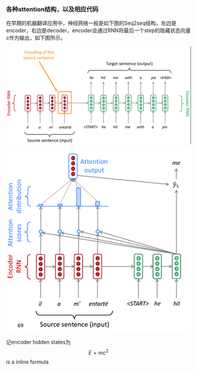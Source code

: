 ### 各种attention结构，以及相应代码

在早期的机器翻译应用中，神经网络一般是如下图的Seq2seq结构，左边是encoder，右边是decoder，encoder会通过RNN将最后一个step的隐藏状态向量c作为输出，如下图所示。

![](/papers/tts/24.png)

![](/papers/tts/25.png)

记encoder hidden states为$$E=mc^2$$ is a inline formula